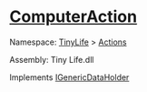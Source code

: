 # [ComputerAction](./ComputerAction.md)

Namespace: [TinyLife]() > [Actions]()

Assembly: Tiny Life.dll

Implements [IGenericDataHolder](./ComputerAction.md)


